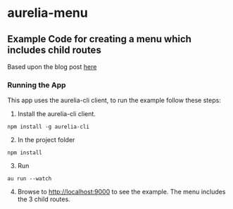 # aurelia-menu
## Example Code for creating a menu which includes child routes
Based upon the blog post [here](http://www.jeremyg.net)
### Running the App
This app uses the aurelia-cli client, to run the example follow these steps:
1. Install the aurelia-cli client.
```
npm install -g aurelia-cli
```
2. In the project folder
```
npm install
```
3. Run
```
au run --watch
```
4. Browse to [http://localhost:9000](http://localhost:9000) to see the example. The menu includes the 3 child routes.
